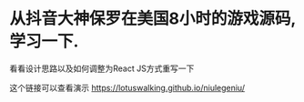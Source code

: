 # 从抖音大神保罗在美国8小时的游戏源码,学习一下.

看看设计思路以及如何调整为React JS方式重写一下

这个链接可以查看演示
https://lotuswalking.github.io/niulegeniu/
